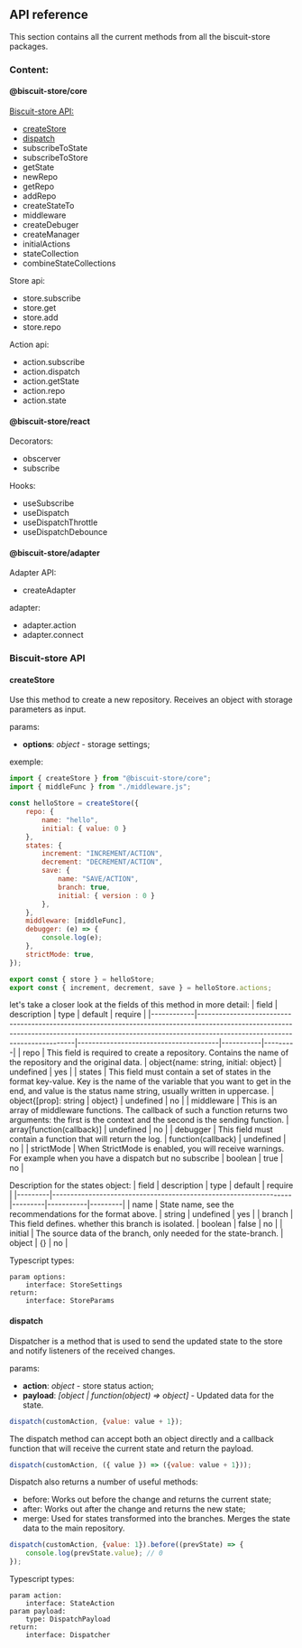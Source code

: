 ## API reference
This section contains all the current methods from all the biscuit-store packages.

### Content:
#### @biscuit-store/core

[Biscuit-store API:](#biscuit-store-api)
- [createStore](#createStore)
- [dispatch](#dispatch)
- subscribeToState
- subscribeToStore
- getState
- newRepo
- getRepo
- addRepo
- createStateTo
- middleware
- createDebuger
- createManager
- initialActions
- stateCollection
- combineStateCollections

Store api:
- store.subscribe
- store.get
- store.add
- store.repo

Action api:
- action.subscribe
- action.dispatch
- action.getState
- action.repo
- action.state

#### @biscuit-store/react

Decorators:
- obscerver
- subscribe

Hooks:
- useSubscribe
- useDispatch
- useDispatchThrottle
- useDispatchDebounce

#### @biscuit-store/adapter

Adapter API:
- createAdapter

adapter:
- adapter.action
- adapter.connect


### Biscuit-store API
#### createStore
Use this method to create a new repository. Receives an object with storage parameters as input.

params:
- **options**: *object* - storage settings;

exemple:
```javascript
import { createStore } from "@biscuit-store/core";
import { middleFunc } from "./middleware.js";

const helloStore = createStore({
    repo: {
        name: "hello",
        initial: { value: 0 }
    },
    states: {
        increment: "INCREMENT/ACTION",
        decrement: "DECREMENT/ACTION",
        save: {
            name: "SAVE/ACTION",
            branch: true,
            initial: { version : 0 }
        },
    }, 
    middleware: [middleFunc],
    debugger: (e) => {
        console.log(e);
    },
    strictMode: true,
});

export const { store } = helloStore;
export const { increment, decrement, save } = helloStore.actions;
```
let's take a closer look at the fields of this method in more detail:
| field      | description                                                                                                                                                                                            | type                                  | default   | require |
|------------|--------------------------------------------------------------------------------------------------------------------------------------------------------------------------------------------------------|---------------------------------------|-----------|---------|
| repo       | This field is required to create a repository.  Contains the name of the repository and the original data.                                                                                             | object{name: string, initial: object} | undefined | yes     |
| states     | This field must contain a set of states in the format key-value.  Key is the name of the variable that you want to get in the end,  and value is the status name string, usually written in uppercase. | object{[prop]: string \| object}      | undefined | no      |
| middleware | This is an array of middleware functions.  The callback of such a function returns two arguments:  the first is the context and the second is the sending function.                                    | array[function(callback)]             | undefined | no      |
| debugger   | This field must contain a function that will return the log.                                                                                                                                           | function(callback)                    | undefined | no      |
| strictMode | When StrictMode is enabled, you will receive warnings. For example when you have a dispatch but no subscribe                                                                                           | boolean                               | true      | no      |


Description for the states object:
| field   | description                                                      | type    | default   | require |
|---------|------------------------------------------------------------------|---------|-----------|---------|
| name    | State name, see the recommendations for the format above.        | string  | undefined | yes     |
| branch  | This field defines. whether this branch is isolated.             | boolean | false     | no      |
| initial | The source data of the branch, only needed for the state-branch. | object  | {}        | no      |

Typescript types:
```
param options:
    interface: StoreSettings
return: 
    interface: StoreParams
```
#### dispatch
Dispatcher is a method that is used to send the updated state to the store and notify listeners of the received changes.

params:
- **action**: *object* - store status action;
- **payload**: *[object | function(object) => object]* - Updated data for the state.

```javascript
dispatch(customAction, {value: value + 1});
```

The dispatch method can accept both an object directly and a callback function that will receive the current state and return the payload.
```javascript
dispatch(customAction, ({ value }) => ({value: value + 1}));
```
Dispatch also returns a number of useful methods:
  - before: Works out before the change and returns the current state;
  - after: Works out after the change and returns the new state;
  - merge: Used for states transformed into the branches. Merges the state data to the main repository.

```javascript
dispatch(customAction, {value: 1}).before((prevState) => {
    console.log(prevState.value); // 0
});
```
Typescript types:
```
param action:
    interface: StateAction
param payload:
    type: DispatchPayload
return: 
    interface: Dispatcher
```